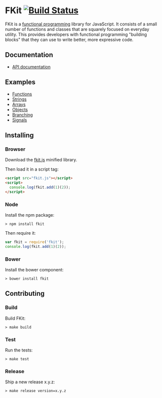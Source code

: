 # FKit [![Build Status](https://travis-ci.org/nullobject/fkit.svg?branch=master)](https://travis-ci.org/nullobject/fkit)

FKit is a [functional
programming](http://en.wikipedia.org/wiki/Functional_programming) library for
JavaScript. It consists of a small number of functions and classes that are
squarely focused on everyday utility. This provides developers with functional
programming "building blocks" that they can use to write better, more
expressive code.

## Documentation

* [API documentation](http://nullobject.github.io/fkit/)

## Examples

* [Functions](http://codepen.io/nullobject/pen/dbAkl?editors=001)
* [Strings](http://codepen.io/nullobject/pen/hnDEe?editors=001)
* [Arrays](http://codepen.io/nullobject/pen/vbcCr?editors=001)
* [Objects](http://codepen.io/nullobject/pen/rKszh?editors=001)
* [Branching](http://codepen.io/nullobject/pen/LdtDK?editors=001)
* [Signals](http://codepen.io/nullobject/pen/zxJlv?editors=001)

## Installing

### Browser

Download the [fkit.js](https://raw.githubusercontent.com/nullobject/fkit/master/dist/fkit.js) minified library.

Then load it in a script tag:

```html
<script src="fkit.js"></script>
<script>
  console.log(fkit.add(1)(2));
</script>
```

### Node

Install the npm package:

```
> npm install fkit
```

Then require it:

```js
var fkit = require('fkit');
console.log(fkit.add(1)(2));
```

### Bower

Install the bower component:

```
> bower install fkit
```
## Contributing

### Build

Build FKit:

```
> make build
```

### Test

Run the tests:

```
> make test
```

### Release

Ship a new release x.y.z:

```
> make release version=x.y.z
```
